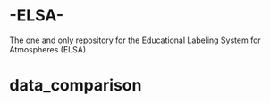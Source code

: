 # -ELSA-
The one and only repository for the Educational Labeling System for Atmospheres (ELSA)
# data_comparison
